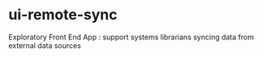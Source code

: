# ui-remote-sync
Exploratory Front End App : support systems librarians syncing data from external data sources
